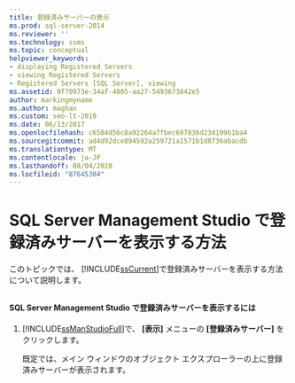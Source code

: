 ```yaml
---
title: 登録済みサーバーの表示
ms.prod: sql-server-2014
ms.reviewer: ''
ms.technology: ssms
ms.topic: conceptual
helpviewer_keywords:
- displaying Registered Servers
- viewing Registered Servers
- Registered Servers [SQL Server], viewing
ms.assetid: 0f70973e-34af-4805-aa27-5493673842e5
author: markingmyname
ms.author: maghan
ms.custom: seo-lt-2019
ms.date: 06/13/2017
ms.openlocfilehash: c6584d56c8a92264a7fbec697836d23d109b1ba4
ms.sourcegitcommit: ad4d92dce894592a259721a1571b1d8736abacdb
ms.translationtype: MT
ms.contentlocale: ja-JP
ms.lasthandoff: 08/04/2020
ms.locfileid: "87645304"
---
```

# <a name="view-registered-servers-in-sql-server-management-studio"></a>SQL Server Management Studio で登録済みサーバーを表示する方法
  このトピックでは、 [!INCLUDE[ssCurrent](../../includes/sscurrent-md.md)]で登録済みサーバーを表示する方法について説明します。  
  
##  <a name="SSMSProcedure"></a>  
  
#### <a name="to-view-registered-servers-in-sql-server-management-studio"></a>SQL Server Management Studio で登録済みサーバーを表示するには  
  
1.  [!INCLUDE[ssManStudioFull](../../includes/ssmanstudiofull-md.md)]で、 **[表示]** メニューの **[登録済みサーバー]** をクリックします。  
  
     既定では、メイン ウィンドウのオブジェクト エクスプローラーの上に登録済みサーバーが表示されます。  
  
  
